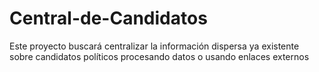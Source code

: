 # Central-de-Candidatos
Este proyecto buscará centralizar la información dispersa ya existente sobre candidatos políticos procesando datos o usando enlaces externos
